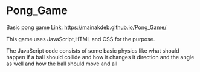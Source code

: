 # Pong_Game
Basic pong game
Link: https://mainakdeb.github.io/Pong_Game/
<p>This game uses JavaScript,HTML and CSS for the purpose.</p>
<p>The JavaScript code consists of some basic physics like what should happen if a ball should collide and how it changes it direction and the angle as well and how the ball should move and all</p>
